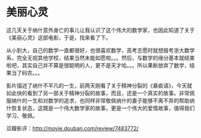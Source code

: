 # 美丽心灵

这几天关于纳什意外身亡的事儿让我认识了这个伟大的数学家，也因此知道了关于《美丽心灵》这部电影，于是，找来看了下。

从小到大，自己的数学一直都很好，也很喜欢数学，高考志愿时就想报考浙大数学系，完全无视其他学校，结果当然未能如愿啦。。。然后，与数学的缘分基本就结束啦吧，其实自己并不算是很聪明的人，更不是天才哈。。。所以果断放弃了数学，结果当了码农。。。

影片描述了纳什不平凡的一生，前两天刚看了关于精神分裂的《暴疯语》，今天就如此快的看到了另一部关于精神分裂的故事，而且，还是一个真实的故事。非常佩服纳什的一生和对数学的追求，也同样非常敬佩纳什的妻子能够不离不弃的帮助纳什恢复状态，这既是一个伟大数学家的故事，更是一个伟大的爱情故事，值得我们学习、敬佩。

豆瓣影评：<http://movie.douban.com/review/7483772/>
